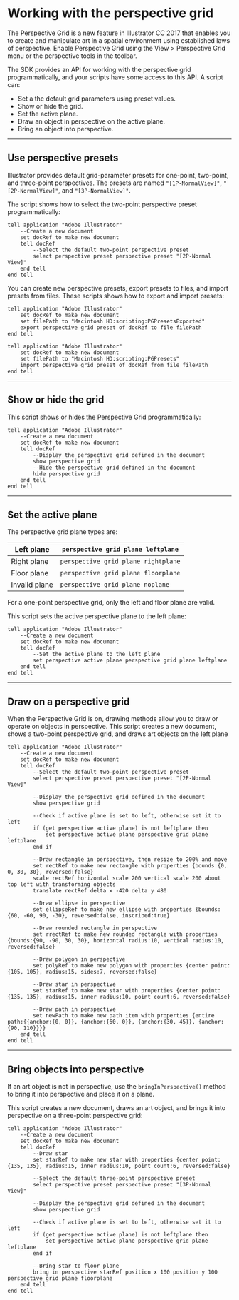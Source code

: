 # Working with the perspective grid

The Perspective Grid is a new feature in lllustrator CC 2017 that enables you to create and manipulate art in a spatial environment using established laws of perspective. Enable Perspective Grid using the View > Perspective Grid menu or the perspective tools in the toolbar.

The SDK provides an API for working with the perspective grid programmatically, and your scripts have some access to this API. A script can:

- Set a the default grid parameters using preset values.
- Show or hide the grid.
- Set the active plane.
- Draw an object in perspective on the active plane.
- Bring an object into perspective.

---

## Use perspective presets

Illustrator provides default grid-parameter presets for one-point, two-point, and three-point perspectives. The presets are named `"[1P-NormalView]"`, `"[2P-NormalView]"`, and `"[3P-NormalView]"`.

The script shows how to select the two-point perspective preset programmatically:

```applescript
tell application "Adobe Illustrator"
    --Create a new document
    set docRef to make new document
    tell docRef
        --Select the default two-point perspective preset
        select perspective preset perspective preset "[2P-Normal View]"
    end tell
end tell
```

You can create new perspective presets, export presets to files, and import presets from files. These scripts shows how to export and import presets:

```applescript
tell application "Adobe Illustrator"
    set docRef to make new document
    set filePath to "Macintosh HD:scripting:PGPresetsExported"
    export perspective grid preset of docRef to file filePath
end tell

tell application "Adobe Illustrator"
    set docRef to make new document
    set filePath to "Macintosh HD:scripting:PGPresets"
    import perspective grid preset of docRef from file filePath
end tell
```

---

## Show or hide the grid

This script shows or hides the Perspective Grid programmatically:

```applescript
tell application "Adobe Illustrator"
    --Create a new document
    set docRef to make new document
    tell docRef
        --Display the perspective grid defined in the document
        show perspective grid
        --Hide the perspective grid defined in the document
        hide perspective grid
    end tell
end tell
```

---

## Set the active plane

The perspective grid plane types are:

| Left plane    | `perspective grid plane leftplane`   |
|---------------|--------------------------------------|
| Right plane   | `perspective grid plane rightplane`  |
| Floor plane   | `perspective grid plane floorplane`  |
| Invalid plane | `perspective grid plane noplane`     |

For a one-point perspective grid, only the left and floor plane are valid.

This script sets the active perspective plane to the left plane:

```applescript
tell application "Adobe Illustrator"
    --Create a new document
    set docRef to make new document
    tell docRef
        --Set the active plane to the left plane
        set perspective active plane perspective grid plane leftplane
    end tell
end tell
```

---

## Draw on a perspective grid

When the Perspective Grid is on, drawing methods allow you to draw or operate on objects in perspective. This script creates a new document, shows a two-point perspective grid, and draws art objects on the left
plane

```applescript
tell application "Adobe Illustrator"
    --Create a new document
    set docRef to make new document
    tell docRef
        --Select the default two-point perspective preset
        select perspective preset perspective preset "[2P-Normal View]"

        --Display the perspective grid defined in the document
        show perspective grid

        --Check if active plane is set to left, otherwise set it to left
        if (get perspective active plane) is not leftplane then
            set perspective active plane perspective grid plane leftplane
        end if

        --Draw rectangle in perspective, then resize to 200% and move
        set rectRef to make new rectangle with properties {bounds:{0, 0, 30, 30}, reversed:false}
        scale rectRef horizontal scale 200 vertical scale 200 about top left with transforming objects
        translate rectRef delta x -420 delta y 480

        --Draw ellipse in perspective
        set ellipseRef to make new ellipse with properties {bounds:{60, -60, 90, -30}, reversed:false, inscribed:true}

        --Draw rounded rectangle in perspective
        set rrectRef to make new rounded rectangle with properties {bounds:{90, -90, 30, 30}, horizontal radius:10, vertical radius:10, reversed:false}

        --Draw polygon in perspective
        set polyRef to make new polygon with properties {center point:{105, 105}, radius:15, sides:7, reversed:false}

        --Draw star in perspective
        set starRef to make new star with properties {center point:{135, 135}, radius:15, inner radius:10, point count:6, reversed:false}

        --Draw path in perspective
        set newPath to make new path item with properties {entire path:{{anchor:{0, 0}}, {anchor:{60, 0}}, {anchor:{30, 45}}, {anchor:{90, 110}}}}
    end tell
end tell
```

---

## Bring objects into perspective

If an art object is not in perspective, use the `bringInPerspective()` method to bring it into perspective and place it on a plane.

This script creates a new document, draws an art object, and brings it into perspective on a three-point perspective grid:

```applescript
tell application "Adobe Illustrator"
    --Create a new document
    set docRef to make new document
    tell docRef
        --Draw star
        set starRef to make new star with properties {center point:{135, 135}, radius:15, inner radius:10, point count:6, reversed:false}

        --Select the default three-point perspective preset
        select perspective preset perspective preset "[3P-Normal View]"

        --Display the perspective grid defined in the document
        show perspective grid

        --Check if active plane is set to left, otherwise set it to left
        if (get perspective active plane) is not leftplane then
            set perspective active plane perspective grid plane leftplane
        end if

        --Bring star to floor plane
        bring in perspective starRef position x 100 position y 100 perspective grid plane floorplane
    end tell
end tell
```

